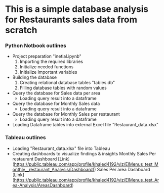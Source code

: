 # This is a simple database analysis for Restaurants sales data from scratch

### Python Notbook outlines

* Project preparation "inetial.ipynb"
    1. Importing the required libraries
    2. Initialize needed functions
    3. Initialize Important variables
* Building the database
    1. Creating relational database tables "tables.db"
    2. Filling database tables with random values
* Query the database for Sales data per area
    - Loading query result into a dataframe
* Query the database for Monthly Sales data
    - Loading query result into a dataframe
* Query the database for Monthly Sales per restaurant
    - Loading query result into a dataframe
* Loading Dataframe tables into external Excel file "Restaurant_data.xlsx"

### Tableau outlines

* Loading "Restaurant_data.xlsx" file into Tableau
* Creating dashboards to visualize findings & insights
    Monthly Sales Per restaurant Dashboard [Link] (https://public.tableau.com/app/profile/khaled4192/viz/ElMenus_test_Monthly__restaurant_Analysis/Dashboard1)
    Sales Per area Dashboard [Link] (https://public.tableau.com/app/profile/khaled4192/viz/ElMenus_test_Area-Analysis/AreasDashboard)
